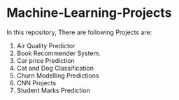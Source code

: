 # Machine-Learning-Projects
In this repository, There are following Projects are:
1. Air Quality Predictor
2. Book Recommender System.
3. Car price Prediction
4. Cat and Dog Classification
5. Churn Modelling Predictions
6. CNN Projects
7. Student Marks Prediction
